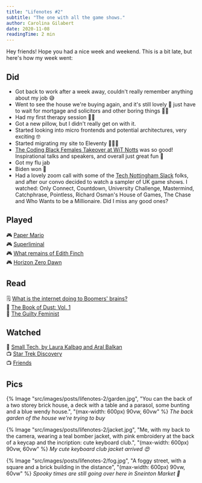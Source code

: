 ```yaml
---
title: "Lifenotes #2"
subtitle: "The one with all the game shows."
author: Carolina Gilabert
date: 2020-11-08
readingTime: 2 min
---
```


Hey friends! Hope you had a nice week and weekend. This is a bit late, but here's how my week went:

## Did

-   Got back to work after a week away, couldn't really remember anything about my job 😅
-   Went to see the house we're buying again, and it's still lovely 💛 just have to wait for mortgage and solicitors and other boring things 🤞🏼
-   Had my first therapy session 🙌🏼
-   Got a new pillow, but I didn't really get on with it.
-   Started looking into micro frontends and potential architectures, very exciting 🤓
-   Started migrating my site to Eleventy 👩🏼‍💻
-   [The Coding Black Females Takeover at WiT Notts](https://www.technottingham.com/events/wit-november-2020) was so good! Inspirational talks and speakers, and overall just great fun 💛
-   Got my flu jab
-   Biden won 🎉
-   Had a lovely zoom call with some of the [Tech Nottingham Slack](https://nott.tech/slack) folks, and after our convo decided to watch a sampler of UK game shows. I watched: Only Connect, Countdown, University Challenge, Mastermind, Catchphrase, Pointless, Richard Osman's House of Games, The Chase and Who Wants to be a Millionaire. Did I miss any good ones?

## Played

🎮 [Paper Mario](https://www.nintendo.co.uk/Games/Nintendo-Switch/Paper-Mario-The-Origami-King-1782440.html)  
🎮 [Superliminal](https://www.nintendo.co.uk/Games/Nintendo-Switch-download-software/Superliminal-1742946.html)  
🎮 [What remains of Edith Finch](https://store.playstation.com/en-gb/product/EP2333-CUSA07974_00-WHATREMAINSFINCH)  
🎮 [Horizon Zero Dawn](https://store.playstation.com/en-gb/product/EP9000-CUSA10213_00-HRZCE00000000000)

## Read

🗒 [What is the internet doing to Boomers' brains?](https://www.huffingtonpost.co.uk/entry/internet-baby-boomers-misinformation-social-media_n_5f998039c5b6a4a2dc813d3d)  
📖 [The Book of Dust: Vol. 1](https://uk.bookshop.org/books/la-belle-sauvage-the-book-of-dust-volume-one/9780241365854)  
📖 [The Guilty Feminist](https://uk.bookshop.org/books/the-guilty-feminist-the-sunday-times-bestseller-breathes-life-into-conversations-about-feminism-phoebe-waller-bridge/9780349010120)

## Watched

🎤 [Small Tech, by Laura Kalbag and Aral Balkan](https://vimeo.com/342972799)  
📺 [Star Trek Discovery](https://www.imdb.com/title/tt5171438/)  
📺 [Friends](https://www.imdb.com/title/tt0108778/)

## Pics

{% Image "src/images/posts/lifenotes-2/garden.jpg", "You can the back of a two storey brick house, a deck with a table and a parasol, some bunting and a blue wendy house.", "(max-width: 600px) 90vw, 60vw" %}
_The back garden of the house we're trying to buy_

{% Image "src/images/posts/lifenotes-2/jacket.jpg", "Me, with my back to the camera, wearing a teal bomber jacket, with pink embroidery at the back of a keycap and the incription: cute keyboard club.", "(max-width: 600px) 90vw, 60vw" %}
_My cute keyboard club jacket arrived 😍_

{% Image "src/images/posts/lifenotes-2/fog.jpg", "A foggy street, with a square and a brick building in the distance", "(max-width: 600px) 90vw, 60vw" %}
_Spooky times are still going over here in Sneinton Market 👻_
